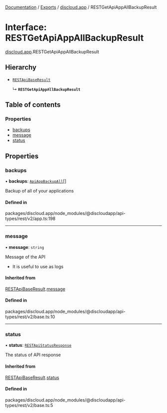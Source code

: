 [Documentation](../README.md) / [Exports](../modules.md) / [discloud.app](../modules/discloud_app.md) / RESTGetApiAppAllBackupResult

# Interface: RESTGetApiAppAllBackupResult

[discloud.app](../modules/discloud_app.md).RESTGetApiAppAllBackupResult

## Hierarchy

- [`RESTApiBaseResult`](discloud_app.RESTApiBaseResult.md)

  ↳ **`RESTGetApiAppAllBackupResult`**

## Table of contents

### Properties

- [backups](discloud_app.RESTGetApiAppAllBackupResult.md#backups)
- [message](discloud_app.RESTGetApiAppAllBackupResult.md#message)
- [status](discloud_app.RESTGetApiAppAllBackupResult.md#status)

## Properties

### backups

• **backups**: [`ApiAppBackupAll`](discloud_app.ApiAppBackupAll.md)[]

Backup of all of your applications

#### Defined in

packages/discloud.app/node_modules/@discloudapp/api-types/rest/v2/app.ts:198

___

### message

• **message**: `string`

Message of the API
- It is useful to use as logs

#### Inherited from

[RESTApiBaseResult](discloud_app.RESTApiBaseResult.md).[message](discloud_app.RESTApiBaseResult.md#message)

#### Defined in

packages/discloud.app/node_modules/@discloudapp/api-types/rest/v2/base.ts:10

___

### status

• **status**: [`RESTApiStatusResponse`](../modules/discloud_app.md#restapistatusresponse)

The status of API response

#### Inherited from

[RESTApiBaseResult](discloud_app.RESTApiBaseResult.md).[status](discloud_app.RESTApiBaseResult.md#status)

#### Defined in

packages/discloud.app/node_modules/@discloudapp/api-types/rest/v2/base.ts:5
